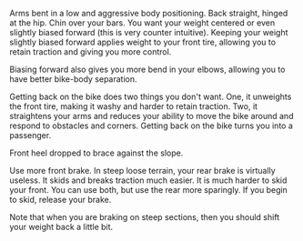 Arms bent in a low and aggressive body positioning. Back straight, hinged at the hip. Chin over your bars. You want your weight centered or even slightly biased forward (this is very counter intuitive). Keeping your weight slightly biased forward applies weight to your front tire, allowing you to retain traction and giving you more control.

Biasing forward also gives you more bend in your elbows, allowing you to have better bike-body separation.

Getting back on the bike does two things you don't want. One, it unweights the front tire, making it washy and harder to retain traction. Two, it straightens your arms and reduces your ability to move the bike around and respond to obstacles and corners. Getting back on the bike turns you into a passenger.

Front heel dropped to brace against the slope.

Use more front brake. In steep loose terrain, your rear brake is virtually useless. It skids and breaks traction much easier. It is much harder to skid your front. You can use both, but use the rear more sparingly. If you begin to skid, release your brake.

Note that when you are braking on steep sections, then you should shift your weight back a little bit.
